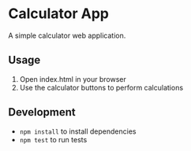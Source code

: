 # Calculator App

A simple calculator web application.

## Usage

1. Open index.html in your browser
2. Use the calculator buttons to perform calculations

## Development

- `npm install` to install dependencies
- `npm test` to run tests